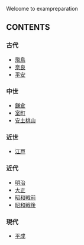 Welcome to exampreparation

## CONTENTS
### 古代
- [飛鳥]()
- [奈良]()
- [平安]()
### 中世
- [鎌倉]()
- [室町]()
- [安土桃山]()
### 近世
- [江戸]()
### 近代
- [明治]()
- [大正]()
- [昭和戦前](showabeforeww2/showa0924.md)
- [昭和戦後]()
### 現代
- [平成]()
